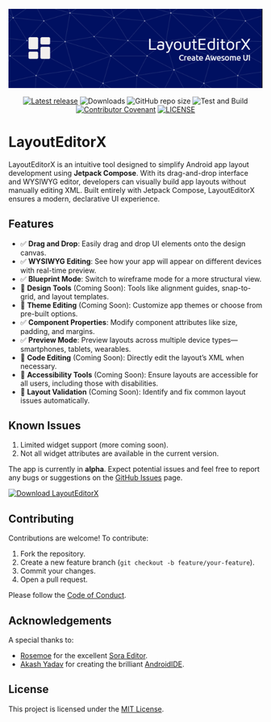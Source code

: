 <div align="center">

![Banner](/images/app-banner.png "app_banner")

[![Latest release](https://img.shields.io/github/v/release/itsvks19/LayoutEditorX?include_prereleases&label=latest%20release&style=for-the-badge)](https://github.com/itsvks19/LayoutEditorX/releases/latest)
![Downloads](https://img.shields.io/github/downloads/itsvks19/LayoutEditorX/total?style=for-the-badge)
![GitHub repo size](https://img.shields.io/github/repo-size/itsvks19/LayoutEditorX?style=for-the-badge)
![Test and Build](https://img.shields.io/github/actions/workflow/status/itsvks19/LayoutEditorX/androidci.yml?style=for-the-badge&logo=github)
[![Contributor Covenant](https://img.shields.io/badge/Contributor%20Covenant-2.1-4baaaa.svg?style=for-the-badge)](https://github.com/itsvks19/LayoutEditorX/blob/main/CODE_OF_CONDUCT.md)
[![LICENSE](https://img.shields.io/github/license/itsvks19/LayoutEditorX?color=blue&style=for-the-badge)](https://github.com/itsvks19/LayoutEditorX/blob/main/LICENSE)

</div>

# LayoutEditorX

LayoutEditorX is an intuitive tool designed to simplify Android app layout development using **Jetpack Compose**. With its drag-and-drop interface and WYSIWYG editor, developers can visually build app layouts without manually editing XML. Built entirely with Jetpack Compose, LayoutEditorX ensures a modern, declarative UI experience.

## Features
- ✅ **Drag and Drop**: Easily drag and drop UI elements onto the design canvas.
- ✅ **WYSIWYG Editing**: See how your app will appear on different devices with real-time preview.
- ✅ **Blueprint Mode**: Switch to wireframe mode for a more structural view.
- 🔄 **Design Tools** (Coming Soon): Tools like alignment guides, snap-to-grid, and layout templates.
- 🔄 **Theme Editing** (Coming Soon): Customize app themes or choose from pre-built options.
- ✅ **Component Properties**: Modify component attributes like size, padding, and margins.
- ✅ **Preview Mode**: Preview layouts across multiple device types—smartphones, tablets, wearables.
- 🔄 **Code Editing** (Coming Soon): Directly edit the layout’s XML when necessary.
- 🔄 **Accessibility Tools** (Coming Soon): Ensure layouts are accessible for all users, including those with disabilities.
- 🔄 **Layout Validation** (Coming Soon): Identify and fix common layout issues automatically.

## Known Issues
1. Limited widget support (more coming soon).
2. Not all widget attributes are available in the current version.

The app is currently in **alpha**. Expect potential issues and feel free to report any bugs or suggestions on the [GitHub Issues](https://github.com/itsvks19/LayoutEditorX/issues) page.

[![Download LayoutEditorX](https://img.shields.io/badge/Download-Layout%20Editor%20X-blue?style=for-the-badge)](https://github.com/itsvks19/LayoutEditorX/releases/latest)

## Contributing
Contributions are welcome! To contribute:
1. Fork the repository.
2. Create a new feature branch (`git checkout -b feature/your-feature`).
3. Commit your changes.
4. Open a pull request.

Please follow the [Code of Conduct](https://github.com/itsvks19/LayoutEditorX/blob/main/CODE_OF_CONDUCT.md).

## Acknowledgements
A special thanks to:
- [Rosemoe](https://github.com/Rosemoe) for the excellent [Sora Editor](https://github.com/Rosemoe/sora-editor).
- [Akash Yadav](https://github.com/itsaky) for creating the brilliant [AndroidIDE](https://github.com/AndroidIDEOfficial/AndroidIDE).

## License
This project is licensed under the [MIT License](https://github.com/itsvks19/LayoutEditorX/blob/main/LICENSE).

